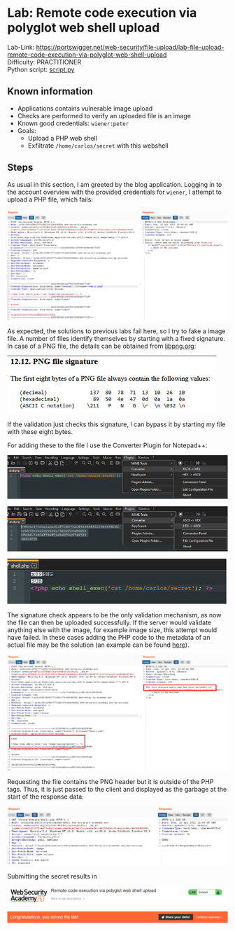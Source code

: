 # Lab: Remote code execution via polyglot web shell upload

Lab-Link: <https://portswigger.net/web-security/file-upload/lab-file-upload-remote-code-execution-via-polyglot-web-shell-upload>  
Difficulty: PRACTITIONER  
Python script: [script.py](script.py)  

## Known information

- Applications contains vulnerable image upload
- Checks are performed to verify an uploaded file is an image
- Known good credentials: `wiener:peter`
- Goals:
  - Upload a PHP web shell
  - Exfiltrate `/home/carlos/secret` with this webshell

## Steps

As usual in this section, I am greeted by the blog application. Logging in to the account overview with the provided credentials for `wiener`, I attempt to upload a PHP file, which fails:

![upload_php_file](img/upload_php_file.png)

As expected, the solutions to previous labs fail here, so I try to fake a image file. A number of files identify themselves by starting with a fixed signature. In case of a PNG file, the details can be obtained from [libpng.org](http://www.libpng.org/pub/png/spec/1.2/PNG-Rationale.html#R.PNG-file-signature):

![overview](img/overview.png)

If the validation just checks this signature, I can bypass it by starting my file with these eight bytes.

For adding these to the file I use the Converter Plugin for Notepad++:

![convert_to_hex](img/convert_to_hex.png)

![add_signature_and_convert_back](img/add_signature_and_convert_back.png)

![result](img/result.png)

The signature check appears to be the only validation mechanism, as now the file can then be uploaded successfully. If the server would validate anything else with the image, for example image size, this attempt would have failed. In these cases adding the PHP code to the metadata of an actual file may be the solution (an example can be found [here](https://shouts.dev/articles/hide-payload-in-image-file-using-exiftool)).

![uploading_file](img/uploading_file.png)

Requesting the file contains the PNG header but it is outside of the PHP tags. Thus, it is just passed to the client and displayed as the garbage at the start of the response data:

![secret_data](img/secret_data.png)

Submitting the secret results in

![success](img/success.png)